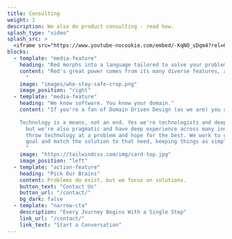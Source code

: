 ```yaml
---
title: Consulting
weight: 1
description: We also do product consulting - read how.
splash_type: "video"
splash_src: >
  <iframe src="https://www.youtube-nocookie.com/embed/-KqNO_sDqm4?rel=0" frameborder="0" allow="autoplay; encrypted-media" allowfullscreen></iframe>
blocks:
  - template: "media-feature"
    heading: "Red morphs into a language tailored to solve your problem."
    content: "Red's great power comes from its many diverse features, all packed in a small executable, and how it simplifies software development. Its crown jewel is the ability to easily create DSLs, so Red as a language morphs into your domain, not the other way around. For example, if you write a stock trading agent, it can easily understand [sell 10 shares AXG when price exceeds USD$42]. By leveraging the power of DSLs, both general and specific, Red makes it easier to express intent clearly, reduce code, and avoid errors.
      "
    image: "images/who-stay-safe-crop.png"
    image_position: "right"
  - template: "media-feature"
    heading: "We know software. You know your domain."
    content: "If you're a fan of Domain Driven Design (as we are) you already know that good DSLs match the domain vocabulary. This leaves no room for misiniterpretation and allows stakeholders and developers to speak the same language. Solving problems with teams requires communication. We aim to make it as effective as possible.
    
    Technology is a means, not an end. Yes we're technologists and deep thinkers,
      but we're also pragmatic and have deep experience across many industries. We don't
      throw technology at a problem and hope for the best. We work to understand the ultimate
      goal and match the solution to that need, keeping things as simple as possible.
      "
    image: "https://tailwindcss.com/img/card-top.jpg"
    image_position: "left"
  - template: "action-feature"
    heading: "Pick Our Brains"
    content: Problems do exist, but we focus on solutions.
    button_text: "Contact Us"
    button_url: "/contact/"
    bg_dark: false
  - template: "narrow-cta"
    description: "Every Journey Begins With a Single Step"
    link_url: "/contact/"
    link_text: "Start a Conversation"
---
```

